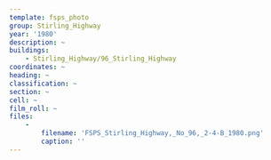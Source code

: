 ```yaml
---
template: fsps_photo
group: Stirling_Highway
year: '1980'
description: ~
buildings:
    - Stirling_Highway/96_Stirling_Highway
coordinates: ~
heading: ~
classification: ~
section: ~
cell: ~
film_roll: ~
files:
    -
        filename: 'FSPS_Stirling_Highway,_No_96,_2-4-B_1980.png'
        caption: ''
---
```

